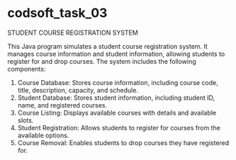 # codsoft_task_03
STUDENT COURSE REGISTRATION SYSTEM

This Java program simulates a student course registration system. It manages course information and student information, allowing students to register for and drop courses. The system includes the following components:

1. Course Database: Stores course information, including course code, title, description, capacity, and schedule.
2. Student Database: Stores student information, including student ID, name, and registered courses.
3. Course Listing: Displays available courses with details and available slots.
4. Student Registration: Allows students to register for courses from the available options.
5. Course Removal: Enables students to drop courses they have registered for.

